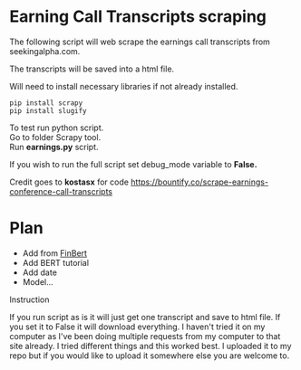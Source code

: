 Earning Call Transcripts scraping
=================================

The following script will web scrape the earnings call transcripts from
seekingalpha.com.

The transcripts will be saved into a html file.

Will need to install necessary libraries if not already installed.

~~~~~~~~~~~~~~~~~~~~~~~~~~~~~~~~~~~~~~~~~~~~~~~~~~~~~~~~~~~~~~~~~~~~~~~~~~~~~~~~
pip install scrapy
pip install slugify
~~~~~~~~~~~~~~~~~~~~~~~~~~~~~~~~~~~~~~~~~~~~~~~~~~~~~~~~~~~~~~~~~~~~~~~~~~~~~~~~

To test run python script.  
Go to folder Scrapy tool.  
Run **earnings.py** script.

If you wish to run the full script set debug_mode variable to **False.**

Credit goes to **kostasx** for code
https://bountify.co/scrape-earnings-conference-call-transcripts

# Plan
* Add from [FinBert](https://arxiv.org/abs/1908.10063)
* Add BERT tutorial
* Add date
* Model...


Instruction

If you run script as is it will just get one transcript and save to html file.  If you set it to False it will download everything.  I haven't tried it on my computer as I've been doing multiple requests from my computer to that site already.   I tried different things and this worked best.  I uploaded it to my repo but if you would like to upload it somewhere else you are welcome to.

